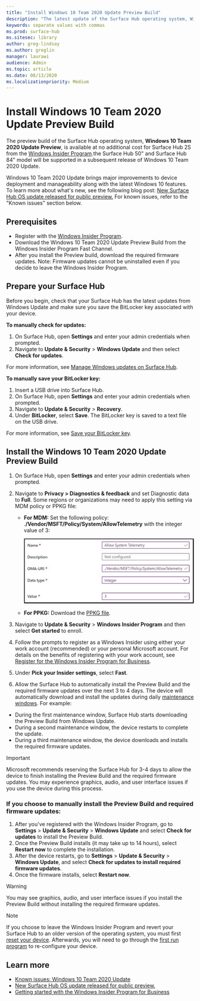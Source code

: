 ```yaml
---
title: "Install Windows 10 Team 2020 Update Preview Build"
description: "The latest update of the Surface Hub operating system, Windows 10 Team 2020 Update, is now available."
keywords: separate values with commas
ms.prod: surface-hub
ms.sitesec: library
author: greg-lindsay
ms.author: greglin
manager: laurawi
audience: Admin
ms.topic: article
ms.date: 08/13/2020
ms.localizationpriority: Medium
---
```

# Install Windows 10 Team 2020 Update Preview Build 

The preview build of the Surface Hub operating system, **Windows 10 Team 2020 Update Preview**, is available at no additional cost for Surface Hub 2S from the [Windows Insider Program](https://insider.windows.com).the Surface Hub 50" and Surface Hub 84" model will be supported in a subsequent release of Windows 10 Team 2020 Update.

Windows 10 Team 2020 Update brings major improvements to device deployment and manageability along with the latest Windows 10 features. To learn more about what's new, see the following blog post: [New Surface Hub OS update released for public preview.](https://techcommunity.microsoft.com/t5/surface-it-pro-blog/new-surface-hub-os-update-released-for-public-preview/ba-p/1534823) For known issues, refer to the "Known issues" section below.
 
## Prerequisites

- Register with the [Windows Insider Program](https://insider.windows.com/).
- Download the Windows 10 Team 2020 Update Preview Build from the Windows Insider Program Fast Channel.
- After you install the Preview build, download the required firmware updates. Note: Firmware updates cannot be uninstalled even if you decide to leave the Windows Insider Program.

## Prepare your Surface Hub

Before you begin, check that your Surface Hub has the latest updates from Windows Update and make sure you save the BitLocker key associated with your device.

**To manually check for updates:**

1. On Surface Hub, open **Settings** and enter your admin credentials when prompted.
2. Navigate to **Update & Security** > **Windows Update** and then select **Check for updates**.

For more information, see [Manage Windows updates on Surface Hub](https://docs.microsoft.com/surface-hub/manage-windows-updates-for-surface-hub).

**To manually save your BitLocker key:**

1. Insert a USB drive into Surface Hub.
2. On Surface Hub, open **Settings** and enter your admin credentials when prompted.
3. Navigate to **Update & Security** > **Recovery**.
4. Under **BitLocker**, select **Save**. The BitLocker key is saved to a text file on the USB drive.

For more information, see [Save your BitLocker key](https://docs.microsoft.com/surface-hub/save-bitlocker-key-surface-hub).
 
## Install the Windows 10 Team 2020 Update Preview Build

1. On Surface Hub, open **Settings** and enter your admin credentials when prompted.
2. Navigate to **Privacy > Diagnostics & feedback** and set Diagnostic data to **Full**. Some regions or organizations may need to apply this setting via MDM policy or PPKG file:
   - **For MDM:** Set the following policy: .**/Vendor/MSFT/Policy/System/AllowTelemetry** with the integer value of 3:
    
        ![Set AllowTelemetry to 3](images/hub-2020-allow-telemetry.png)

    - **For PPKG:** Download the [PPKG file](https://aka.ms/HubTltmtry).

3. Navigate to **Update & Security** > **Windows Insider Program** and then select **Get started** to enroll.
4. Follow the prompts to register as a Windows Insider using either your work account (recommended) or your personal Microsoft account. For details on the benefits of registering with your work account, see [Register for the Windows Insider Program for Business](https://docs.microsoft.com/windows-insider/at-work-pro/wip-4-biz-register).
5. Under **Pick your Insider settings**, select **Fast**.
6. Allow the Surface Hub to automatically install the Preview Build and the required firmware updates over the next 3 to 4 days. The device will automatically download and install the updates during daily [maintenance windows](https://docs.microsoft.com/surface-hub/manage-windows-updates-for-surface-hub#maintenance-window). For example:

- During the first maintenance window, Surface Hub starts downloading the Preview Build from Windows Update.
- During a second maintenance window, the device restarts to complete the update.
- During a third maintenance window, the device downloads and installs the required firmware updates.

> [!IMPORTANT]
> Microsoft recommends reserving the Surface Hub for 3-4 days to allow the device to finish installing the Preview Build and the required firmware updates. You may experience graphics, audio, and user interface issues if you use the device during this process.

### If you choose to manually install the Preview Build and required firmware updates:

1. After you've registered with the Windows Insider Program, go to **Settings** > **Update & Security** > **Windows Update** and select **Check for updates** to install the Preview Build.
2. Once the Preview Build installs (it may take up to 14 hours), select **Restart now** to complete the installation.
3. After the device restarts, go to **Settings** > **Update & Security** > **Windows Update**, and select **Check for updates to install required firmware updates**.
4. Once the firmware installs, select **Restart now**.

> [!WARNING]
> You may see graphics, audio, and user interface issues if you install the Preview Build without installing the required firmware updates.

> [!NOTE]
> If you choose to leave the Windows Insider Program and revert your Surface Hub to an older version of the operating system, you must first [reset your device](https://docs.microsoft.com/surface-hub/device-reset-surface-hub). Afterwards, you will need to go through the [first run program](https://docs.microsoft.com/surface-hub/first-run-program-surface-hub) to re-configure your device.
 

## Learn more

- [Known issues: Windows 10 Team 2020 Update](surface-hub-2020-team-update-known-issues.md)
- [New Surface Hub OS update released for public preview.](https://techcommunity.microsoft.com/t5/surface-it-pro-blog/new-surface-hub-os-update-released-for-public-preview/ba-p/1534823)
- [Getting started with the Windows Insider Program for Business](https://docs.microsoft.com/windows-insider/at-work-pro/wip-4-biz-manage)